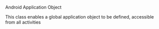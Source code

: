 Android Application Object

This class enables a global application object to be defined, accessible from all activities
